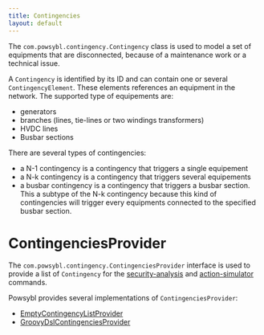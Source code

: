 ```yaml
---
title: Contingencies
layout: default
---
```


The `com.powsybl.contingency.Contingency` class is used to model a set of equipments that are disconnected, because of a
maintenance work or a technical issue.

A `Contingency` is identified by its ID and can contain one or several `ContingencyElement`. These elements references an
equipment in the network. The supported type of equipements are:
- generators
- branches (lines, tie-lines or two windings transformers)
- HVDC lines
- Busbar sections

There are several types of contingencies:
- a N-1 contingency is a contingency that triggers a single equipement
- a N-k contingency is a contingency that triggers several equipements
- a busbar contingency is a contingency that triggers a busbar section. This a subtype of the N-k contingency because this
kind of contingencies will trigger every equipments connected to the specified busbar section. 

# ContingenciesProvider
The `com.powsybl.contingency.ContingenciesProvider` interface is used to provide a list of `Contingency` for the
[security-analysis](../tools/security-analysis.md) and [action-simulator](../tools/action-simulator.md) commands.

Powsybl provides several implementations of `ContingenciesProvider`:
- [EmptyContingencyListProvider](EmptyContingencyListProvider.md)
- [GroovyDslContingenciesProvider](GroovyDslContingenciesProvider.md)
